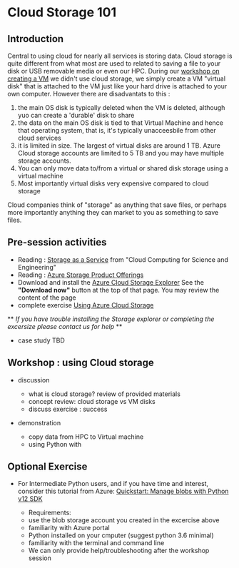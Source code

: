 # Cloud Storage 101

## Introduction

Central to using cloud for nearly all services is storing data.   Cloud storage is quite different from what most are used to related to saving a file to your disk or USB removable media or even our HPC.   During our [workshop on creating a VM](../session_how_to_cloud) we didn't use cloud storage, we simply create a VM "virtual disk" that is attached to the VM just like your hard drive is attached to your own computer.   However there are disadvantats to this : 
  1. the main OS disk is typically deleted when the VM is deleted, although yuo can create a 'durable' disk to share
  1. the data on the main OS disk is tied to that Virtual Machine and hence that operating system, that is, it's typically unacceesbile from other cloud services 
  1. it is limited in size.  The largest of virtual disks are around 1 TB.  Azure Cloud storage accounts are limited to 5 TB and you may have multiple storage accounts.   
  1. You can only move data to/from a virtual or shared disk storage using a virtual machine
  1. Most importantly virtual disks very expensive compared to cloud storage 
  
Cloud companies think of "storage" as anything that save files, or perhaps more importantly anything they can market to you as something to save files.   

## Pre-session activities

- Reading : [Storage as a Service](https://s3.us-east-2.amazonaws.com/a-book/storage.html) from "Cloud Computing for Science and Engineering"
- Reading : [Azure Storage Product Offerings](https://azure.microsoft.com/en-us/product-categories/storage/)
- Download and install the [Azure Cloud Storage Explorer](https://azure.microsoft.com/en-us/features/storage-explorer/)  See the **"Download now"** button at the top of that page.  You may review the content of the page     
- complete exercise [Using Azure Cloud Storage](exercise_using_azure_cloud_storage.md)

** *If you have trouble installing the Storage explorer or completing the excersize please contact us for help* **

- case study TBD
    
## Workshop : using Cloud storage

 - discussion 
     - what is cloud storage?  review of provided materials
     - concept review: cloud storage vs VM disks
     - discuss exercise : success
    
 - demonstration
     - copy data from HPC to Virtual machine
     - using Python with 


## Optional Exercise

 - For Intermediate Python users, and if you have time and interest, consider this tutorial from Azure:
   [Quickstart: Manage blobs with Python v12 SDK](https://docs.microsoft.com/en-us/azure/storage/blobs/storage-quickstart-blobs-python)

    - Requirements:
     - use the blob storage account you created in the excercise above
     - familiarity with Azure portal 
     - Python installed on your cmputer (suggest python 3.6 minimal)
     - familiarity with the terminal and command line
    - We can only provide help/troubleshooting after the workshop session
